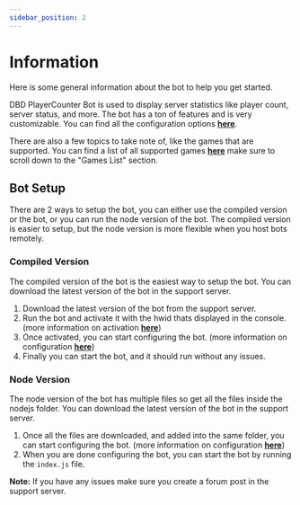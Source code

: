 ```yaml
---
sidebar_position: 2
---
```


# Information

Here is some general information about the bot to help you get started.

DBD PlayerCounter Bot is used to display server statistics like player count, server status, and more. The bot has a ton of features and is very customizable. You can find all the configuration options [**here**](/docs/playercounter/configuration).

There are also a few topics to take note of, like the games that are supported. You can find a list of all supported games [**here**](https://www.npmjs.com/package/gamedig) make sure to scroll down to the "Games List" section.

## Bot Setup

There are 2 ways to setup the bot, you can either use the compiled version or the bot, or you can run the node version of the bot. The compiled version is easier to setup, but the node version is more flexible when you host bots remotely.

### Compiled Version

The compiled version of the bot is the easiest way to setup the bot. You can download the latest version of the bot in the support server.

1. Download the latest version of the bot from the support server.
2. Run the bot and activate it with the hwid thats displayed in the console. (more information on activation [**here**](/docs/information/activations))
3. Once activated, you can start configuring the bot. (more information on configuration [**here**](/docs/playercounter/configuration))
4. Finally you can start the bot, and it should run without any issues.

### Node Version

The node version of the bot has multiple files so get all the files inside the nodejs folder. You can download the latest version of the bot in the support server.

1. Once all the files are downloaded, and added into the same folder, you can start configuring the bot. (more information on configuration [**here**](/docs/playercounter/configuration))
2. When you are done configuring the bot, you can start the bot by running the `index.js` file.

**Note:** If you have any issues make sure you create a forum post in the support server.
